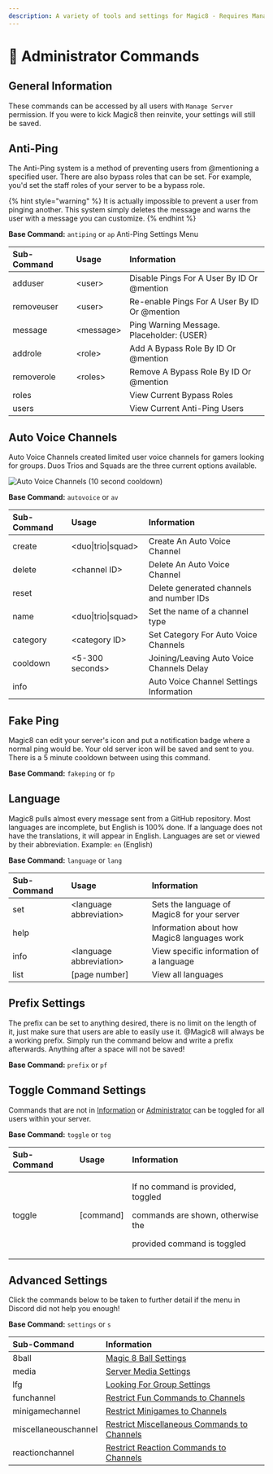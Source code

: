 ```yaml
---
description: A variety of tools and settings for Magic8 - Requires Manage Server
---
```


# 👮 Administrator Commands

## General Information

These commands can be accessed by all users with `Manage Server` permission. If you were to kick Magic8 then reinvite, your settings will still be saved.

## Anti-Ping

The Anti-Ping system is a method of preventing users from @mentioning a specified user. There are also bypass roles that can be set. For example, you'd set the staff roles of your server to be a bypass role.

{% hint style="warning" %}
It is actually impossible to prevent a user from pinging another. This system simply deletes the message and warns the user with a message you can customize.
{% endhint %}

**Base Command:** `antiping` or `ap` Anti-Ping Settings Menu

| Sub-Command | Usage | Information |
| :--- | :--- | :--- |
| adduser | &lt;user&gt; | Disable Pings For A User By ID Or @mention |
| removeuser | &lt;user&gt; | Re-enable Pings For A User By ID Or @mention |
| message | &lt;message&gt; | Ping Warning Message. Placeholder: {USER} |
| addrole | &lt;role&gt; | Add A Bypass Role By ID Or @mention |
| removerole | &lt;roles&gt; | Remove A Bypass Role By ID Or @mention |
| roles |  | View Current Bypass Roles |
| users |  | View Current Anti-Ping Users |

## Auto Voice Channels

Auto Voice Channels created limited user voice channels for gamers looking for groups. Duos Trios and Squads are the three current options available.

![Auto Voice Channels \(10 second cooldown\)](https://media1.giphy.com/media/mKD1b9By8Q1n3s4z0g/giphy.gif)

**Base Command:** `autovoice` or `av`

| Sub-Command | Usage | Information |
| :--- | :--- | :--- |
| create | &lt;duo\|trio\|squad&gt; | Create An Auto Voice Channel |
| delete | &lt;channel ID&gt; | Delete An Auto Voice Channel |
| reset |  | Delete generated channels and number IDs |
| name | &lt;duo\|trio\|squad&gt; | Set the name of a channel type |
| category | &lt;category ID&gt; | Set Category For Auto Voice Channels |
| cooldown | &lt;5-300 seconds&gt; | Joining/Leaving Auto Voice Channels Delay |
| info |  | Auto Voice Channel Settings Information |

## Fake Ping

Magic8 can edit your server's icon and put a notification badge where a normal ping would be. Your old server icon will be saved and sent to you. There is a 5 minute cooldown between using this command.

**Base Command:** `fakeping` or `fp`

## Language

Magic8 pulls almost every message sent from a GitHub repository. Most languages are incomplete, but English is 100% done. If a language does not have the translations, it will appear in English. Languages are set or viewed by their abbreviation. Example: `en` \(English\)

**Base Command:** `language` or `lang`

| Sub-Command | Usage | Information |
| :--- | :--- | :--- |
| set | &lt;language abbreviation&gt; | Sets the language of Magic8 for your server |
| help |  | Information about how Magic8 languages work |
| info | &lt;language abbreviation&gt; | View specific information of a language |
| list | \[page number\] | View all languages |

## Prefix Settings

The prefix can be set to anything desired, there is no limit on the length of it, just make sure that users are able to easily use it. @Magic8 will always be a working prefix. Simply run the command below and write a prefix afterwards. Anything after a space will not be saved!

**Base Command:** `prefix` or `pf`

## Toggle Command Settings

Commands that are not in [Information](../information.md) or [Administrator](./) can be toggled for all users within your server.

**Base Command:** `toggle` or `tog`

<table>
  <thead>
    <tr>
      <th style="text-align:left">Sub-Command</th>
      <th style="text-align:left">Usage</th>
      <th style="text-align:left">Information</th>
    </tr>
  </thead>
  <tbody>
    <tr>
      <td style="text-align:left">toggle</td>
      <td style="text-align:left">[command]</td>
      <td style="text-align:left">
        <p>If no command is provided, toggled</p>
        <p>commands are shown, otherwise the</p>
        <p>provided command is toggled</p>
      </td>
    </tr>
  </tbody>
</table>

## Advanced Settings

Click the commands below to be taken to further detail if the menu in Discord did not help you enough!

**Base Command:** `settings` or `s`

| Sub-Command | Information |
| :--- | :--- |
| 8ball | [Magic 8 Ball Settings](settings.md#magic-8-ball-settings) |
| media | [Server Media Settings](settings.md#server-media-settings) |
| lfg | [Looking For Group Settings](settings.md#looking-for-group-settings) |
| funchannel | [Restrict Fun Commands to Channels](settings.md#fun-commands-channel-settings) |
| minigamechannel | [Restrict Minigames to Channels](settings.md#minigame-channel-settings) |
| miscellaneouschannel | [Restrict Miscellaneous Commands to Channels](settings.md#miscellaneous-channel-settings) |
| reactionchannel | [Restrict Reaction Commands to Channels](settings.md#reaction-commands-channel-settings) |


